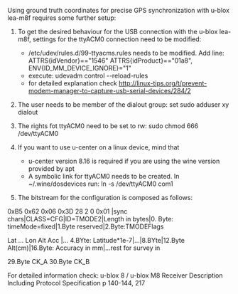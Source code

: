 Using ground truth coordinates for precise GPS synchronization with u-blox lea-m8f requires some further setup:

1. To get the desired behaviour for the USB connection with the u-blox lea-m8f, settings for the ttyACM0 connection need to be modified:
    - /etc/udev/rules.d/99-ttyacms.rules needs to be modified. Add line:
        ATTRS{idVendor}=="1546" ATTRS{idProduct}=="01a8", ENV{ID_MM_DEVICE_IGNORE}="1"
    - execute: udevadm control --reload-rules
    - for detailed explanation check http://linux-tips.org/t/prevent-modem-manager-to-capture-usb-serial-devices/284/2
    
2. The user needs to be member of the dialout group: set
    sudo adduser xy dialout
    
3. The rights fot ttyACM0 need to be set to rw:
    sudo chmod 666 /dev/ttyACM0


4. If you want to use u-center on a linux device, mind that
    - u-center version 8.16 is required if you are using the wine version provided by apt
    - A symbolic link for ttyACM0 needs to be created. In ~/.wine/dosdevices run: ln -s /dev/ttyACM0 com1

4. The bitstream for the configuration is composed as follows:


0xB5 0x62    0x06      0x3D     28              2                       0               0x01
|sync chars|CLASS=CFG|ID=TMODE2|Length in bytes|0. Byte: timeMode=fixed|1.Byte reserved|2.Byte:TMODEFlags

Lat                   ...  Lon   Alt             Acc                    |...
4.BYte: Latitude*1e-7|...|8.BYte|12.Byte Alt(cm)|16.Byte: Accuracy in mm|...rest for survey in

29.Byte CK_A 30.Byte CK_B

For detailed information check: u-blox 8 / u-blox M8 Receiver Description Including Protocol Specification p 140-144, 217

